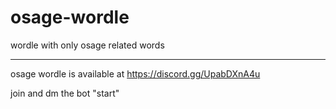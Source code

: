 # osage-wordle
wordle with only osage related words

---

osage wordle is available at https://discord.gg/UpabDXnA4u

join and dm the bot "start"
